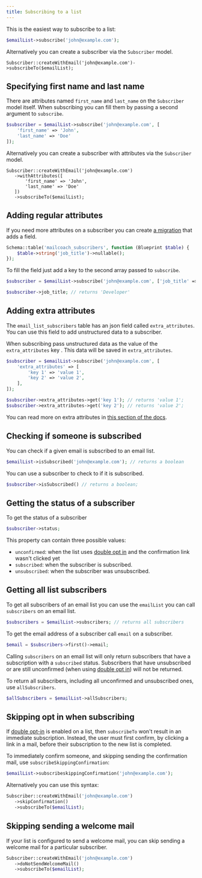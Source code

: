 ```yaml
---
title: Subscribing to a list
---
```


This is the easiest way to subscribe to a list:

```php
$emailList->subscribe('john@example.com');
```

Alternatively you can create a subscriber via the `Subscriber` model.

```
Subscriber::createWithEmail('john@example.com')->subscribeTo($emailList);
```

## Specifying first name and last name

There are attributes named `first_name` and `last_name` on the `Subscriber` model itself. When subscribing you can fill them by passing a second argument to `subscribe`.

```php
$subscriber = $emailList->subscribe('john@example.com', [
    'first_name' => 'John', 
    'last_name' => 'Doe'
]);
```

Alternatively you can create a subscriber with attributes via the `Subscriber` model.

```
Subscriber::createWithEmail('john@example.com')
   ->withAttributes([
       'first_name' => 'John', 
       'last_name' => 'Doe'
   ])
   ->subscribeTo($emailList);
```

## Adding regular attributes

If you need more attributes on a subscriber you can create [a migration](https://laravel.com/docs/7.x/migrations) that adds a field.

```php
Schema::table('mailcoach_subscribers', function (Blueprint $table) {
    $table->string('job_title')->nullable();
});
```

To fill the field just add a key to the second array passed to `subscribe`.

```php
$subscriber = $emailList->subscribe('john@example.com', ['job_title' => 'Developer']);

$subscriber->job_title; // returns 'Developer'
```

## Adding extra attributes

The `email_list_subscribers` table has an json field called `extra_attributes`. You can use this field to add unstructured data to a subscriber.

When subscribing pass unstructured data as the value of the `extra_attributes` key . This data will be saved in `extra_attributes`.

```php
$subscriber = $emailList->subscribe('john@example.com', [
    'extra_attributes' => [
        'key 1' => 'value 1',
        'key 2' => 'value 2',
    ],
]);

$subscriber->extra_attributes->get('key 1'); // returns 'value 1';
$subscriber->extra_attributes->get('key 2'); // returns 'value 2';
```

You can read more on extra attributes in [this section of the docs](/docs/laravel-mailcoach/v4/audience/working-with-extra-attributes-on-subscribers).

## Checking if someone is subscribed

You can check if a given email is subscribed to an email list.

```php
$emailList->isSubscribed('john@example.com'); // returns a boolean
```

You can use a subscriber to check to if it is subscribed.

```php
$subscriber->isSubscribed() // returns a boolean;
```

## Getting the status of a subscriber

To get the status of a subscriber

```php
$subscriber->status;
```

This property can contain three possible values:
- `unconfirmed`: when the list uses [double opt in](/docs/laravel-mailcoach/v4/audience/using-double-opt-in) and the confirmation link wasn't clicked yet
- `subscribed`: when the subscriber is subscribed.
- `unsubscribed`: when the subscriber was unsubscribed.

## Getting all list subscribers

To get all subscribers of an email list you can use the `emailList` you can call `subscribers` on an email list.

```php
$subscribers = $emailList->subscribers; // returns all subscribers
```

To get the email address of a subscriber call `email` on a subscriber.

```php
$email = $subscribers->first()->email;
```

Calling `subscribers` on an email list will only return subscribers that have a subscription with a `subscribed` status. Subscribers that have unsubscribed or are still unconfirmed (when using [double opt in](/docs/laravel-mailcoach/v4/audience/using-double-opt-in)) will not be returned.

To return all subscribers, including all unconfirmed and unsubscribed ones, use `allSubscribers`.

```php
$allSubscribers = $emailList->allSubscribers;
```

## Skipping opt in when subscribing

If [double opt-in](/docs/laravel-mailcoach/v4/audience/using-double-opt-in) is enabled on a list, then `subscribeTo` won't result in an immediate subscription. Instead, the user must first confirm, by clicking a link in a mail, before their subscription to the new list is completed.

To immediately confirm someone, and skipping sending the confirmation mail, use `subscribeSkippingConfirmation`:

```php
$emailList->subscribeskippingConfirmation('john@example.com');
```

Alternatively you can use this syntax:

```php
Subscriber::createWithEmail('john@example.com')
   ->skipConfirmation()
   ->subscribeTo($emailList);
```

## Skipping sending a welcome mail

If your list is configured to send a welcome mail, you can skip sending a welcome mail for a particular subscriber.

```php
Subscriber::createWithEmail('john@example.com')
   ->doNotSendWelcomeMail()
   ->subscribeTo($emailList);
```
